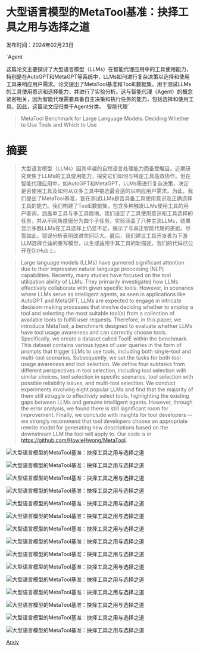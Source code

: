 # 大型语言模型的MetaTool基准：抉择工具之用与选择之道

发布时间：2024年02月23日

`Agent

这篇论文主要探讨了大型语言模型（LLMs）在智能代理应用中的工具使用能力，特别是在AutoGPT和MetaGPT等系统中，LLMs如何进行复杂决策以选择和使用工具来响应用户需求。论文提出了MetaTool基准和ToolE数据集，用于测试LLMs的工具使用意识和选择能力，并进行了实验分析。这与智能代理（Agent）的概念紧密相关，因为智能代理需要具备自主决策和执行任务的能力，包括选择和使用工具。因此，这篇论文应归类于Agent分类。` `智能代理`

> MetaTool Benchmark for Large Language Models: Deciding Whether to Use Tools and Which to Use

# 摘要

> 大型语言模型（LLMs）因其卓越的自然语言处理能力而备受瞩目。近期研究聚焦于LLMs的工具使用能力，探究它们如何与特定工具高效协作。但在智能代理应用中，如AutoGPT和MetaGPT，LLMs需进行复杂决策，决定是否使用工具及如何从众多工具中挑选最合适的以响应用户需求。为此，我们提出了MetaTool基准，旨在测试LLMs是否具备工具使用意识及正确选择工具的能力。我们构建了ToolE数据集，包含多种触发LLMs使用工具的用户查询，涵盖单工具与多工具情境。我们设定了工具使用意识和工具选择的任务，并从不同角度细分为四个子任务。实验涵盖了八种主流LLMs，结果显示多数LLMs在工具选择上仍显不足，揭示了与真正智能代理的差距。尽管如此，错误分析表明改进空间巨大。最后，我们建议工具开发者为下游LLM选择合适的重写模型，以生成适用于其工具的新描述。我们的代码已公开在GitHub上。

> Large language models (LLMs) have garnered significant attention due to their impressive natural language processing (NLP) capabilities. Recently, many studies have focused on the tool utilization ability of LLMs. They primarily investigated how LLMs effectively collaborate with given specific tools. However, in scenarios where LLMs serve as intelligent agents, as seen in applications like AutoGPT and MetaGPT, LLMs are expected to engage in intricate decision-making processes that involve deciding whether to employ a tool and selecting the most suitable tool(s) from a collection of available tools to fulfill user requests. Therefore, in this paper, we introduce MetaTool, a benchmark designed to evaluate whether LLMs have tool usage awareness and can correctly choose tools. Specifically, we create a dataset called ToolE within the benchmark. This dataset contains various types of user queries in the form of prompts that trigger LLMs to use tools, including both single-tool and multi-tool scenarios. Subsequently, we set the tasks for both tool usage awareness and tool selection. We define four subtasks from different perspectives in tool selection, including tool selection with similar choices, tool selection in specific scenarios, tool selection with possible reliability issues, and multi-tool selection. We conduct experiments involving eight popular LLMs and find that the majority of them still struggle to effectively select tools, highlighting the existing gaps between LLMs and genuine intelligent agents. However, through the error analysis, we found there is still significant room for improvement. Finally, we conclude with insights for tool developers -- we strongly recommend that tool developers choose an appropriate rewrite model for generating new descriptions based on the downstream LLM the tool will apply to. Our code is in https://github.com/HowieHwong/MetaTool.

![大型语言模型的MetaTool基准：抉择工具之用与选择之道](../../../paper_images/2310.03128/x1.png)

![大型语言模型的MetaTool基准：抉择工具之用与选择之道](../../../paper_images/2310.03128/x2.png)

![大型语言模型的MetaTool基准：抉择工具之用与选择之道](../../../paper_images/2310.03128/x3.png)

![大型语言模型的MetaTool基准：抉择工具之用与选择之道](../../../paper_images/2310.03128/x4.png)

![大型语言模型的MetaTool基准：抉择工具之用与选择之道](../../../paper_images/2310.03128/x5.png)

![大型语言模型的MetaTool基准：抉择工具之用与选择之道](../../../paper_images/2310.03128/x6.png)

![大型语言模型的MetaTool基准：抉择工具之用与选择之道](../../../paper_images/2310.03128/x7.png)

![大型语言模型的MetaTool基准：抉择工具之用与选择之道](../../../paper_images/2310.03128/x8.png)

![大型语言模型的MetaTool基准：抉择工具之用与选择之道](../../../paper_images/2310.03128/x9.png)

![大型语言模型的MetaTool基准：抉择工具之用与选择之道](../../../paper_images/2310.03128/x10.png)

![大型语言模型的MetaTool基准：抉择工具之用与选择之道](../../../paper_images/2310.03128/interface.jpg)

![大型语言模型的MetaTool基准：抉择工具之用与选择之道](../../../paper_images/2310.03128/x11.png)

![大型语言模型的MetaTool基准：抉择工具之用与选择之道](../../../paper_images/2310.03128/ToolE_embedding.png)

![大型语言模型的MetaTool基准：抉择工具之用与选择之道](../../../paper_images/2310.03128/radar_awareness.png)

![大型语言模型的MetaTool基准：抉择工具之用与选择之道](../../../paper_images/2310.03128/radar_selection.png)

[Arxiv](https://arxiv.org/abs/2310.03128)